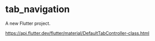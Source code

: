 # tab_navigation

A new Flutter project.

https://api.flutter.dev/flutter/material/DefaultTabController-class.html
